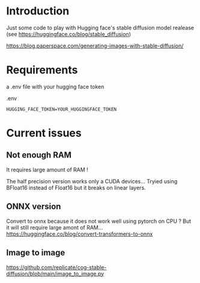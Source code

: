 
# Introduction

Just some code to play with Hugging face's stable diffusion model realease (see https://huggingface.co/blog/stable_diffusion)


https://blog.paperspace.com/generating-images-with-stable-diffusion/



# Requirements 
a .env file with your hugging face token

.env
```
HUGGING_FACE_TOKEN=YOUR_HUGGINGFACE_TOKEN
```


# Current issues

## Not enough RAM
It requires large amount of RAM !

The half precision version works only a CUDA devices...
Tryied using BFloat16 instead of Float16 but it breaks on linear layers.

## ONNX version 

Convert to onnx because it does not work well using pytorch on CPU ?
But it will still require large amont of RAM...
https://huggingface.co/blog/convert-transformers-to-onnx


## Image to image 

https://github.com/replicate/cog-stable-diffusion/blob/main/image_to_image.py